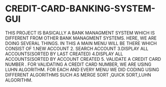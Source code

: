 # CREDIT-CARD-BANKING-SYSTEM-GUI
THIS PROJECT IS BASICALLY A BANK MANAGMENT SYSTEM WHICH IS DIFFERENT FROM OTHER BANK MANAGMENT SYSTEMS. HERE, WE ARE DOING SEVERAL THINGS. IN THIS A MAIN MENU WILL BE THERE WHICH CONSIST OF  1.NEW ACCOUNT  2. SEARCH ACCOUNT  3.DISPLAY ALL ACCOUNTS(SORTED BY LAST CREATED)   4.DISPLAY ALL ACCOUNTS(SORTED BY ACCOUNT CREATED   5. VALIDATE A CREDIT CARD NUMBER .     FOR VALIDATING A CREDIT CARD NUMBER, WE ARE USING LUHN ALGORITHM. FOR EACH AND EVERY MENU WE DID CODING USING DIFFERENT ALGORITHMS SUCH AS MERGE SORT ,QUICK SORT,LUHN ALGORITHM.
